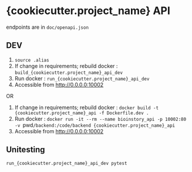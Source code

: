 # {cookiecutter.project_name} API

endpoints are in `doc/openapi.json`

## DEV

1. `source .alias`
2. If change in requirements; rebuild docker : `build_{cookiecutter.project_name}_api_dev`
3. Run docker : `run_{cookiecutter.project_name}_api_dev`
4. Accessible from http://0.0.0.0:10002

OR

1. If change in requirements; rebuild docker : `docker build -t {cookiecutter.project_name}_api -f Dockerfile.dev .`
2. Run docker : `docker run -it --rm --name bioinstory_api -p 10002:80 -v `pwd`/backend:/code/backend {cookiecutter.project_name}_api`
3. Accessible from http://0.0.0.0:10002

## Unitesting

`run_{cookiecutter.project_name}_api_dev pytest`
